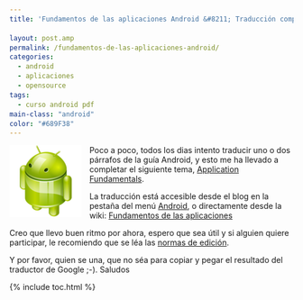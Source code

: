 ```yaml
---
title: 'Fundamentos de las aplicaciones Android &#8211; Traducción completa'

layout: post.amp
permalink: /fundamentos-de-las-aplicaciones-android/
categories:
  - android
  - aplicaciones
  - opensource
tags:
  - curso android pdf
main-class: "android"
color: "#689F38"
---
```

<img border="0" src="/assets/img/2013/07/iconoAndroid.png" style="clear:left; float:left;margin-right:1em; margin-bottom:1em" />

Poco a poco, todos los dias intento traducir uno o dos párrafos de la guía Android, y esto me ha llevado a completar el siguiente tema, [Application Fundamentals][1].

La traducción está accesible desde el blog en la pestaña del menú [Android][2], o directamente desde la wiki: [Fundamentos de las aplicaciones][3]

Creo que llevo buen ritmo por ahora, espero que sea útil y si alguien quiere participar, le recomiendo que se léa las [normas de edición][4].

Y por favor, quien se una, que no séa para copiar y pegar el resultado del traductor de Google ;-). Saludos</p> </p> </p> </p></p>



 [1]: http://developer.android.com/guide/topics/fundamentals.html
 [2]: http://bashyc.blogspot.com/p/guia-de-desarrollo-android.html
 [3]: http://devgui-android-es.netii.net/index.php/Fundamentos_de_las_aplicaciones
 [4]: http://devgui-android-es.netii.net/index.php/Nomas_de_edici%C3%B3n

{% include toc.html %}
